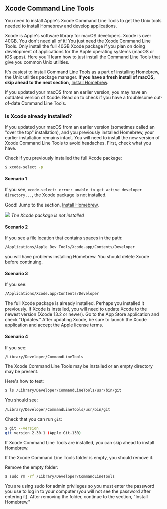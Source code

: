 ## Xcode Command Line Tools

You need to install Apple's Xcode Command Line Tools to get the Unix tools needed to install Homebrew and develop applications.

Xcode is Apple's software library for macOS developers. Xcode is over 40GB. You don't need all of it! You just need the Xcode Command Line Tools. Only install the full 40GB Xcode package if you plan on doing development of applications for the Apple operating systems (macOS or iOS apps). Here you’ll learn how to just install the Command Line Tools that give you common Unix utilities.

It's easiest to install Command Line Tools as a part of installing Homebrew, the Unix utilities package manager. **If you have a fresh install of macOS, skip ahead to the next section,** [Install Homebrew](/homebrew/3.html).

If you updated your macOS from an earlier version, you may have an outdated version of Xcode. Read on to check if you have a troublesome out-of-date Command Line Tools.

### Is Xcode already installed?

If you updated your macOS from an earlier version (sometimes called an "over the top" installation), and you previously installed Homebrew, your earlier installation remains intact. You will need to install the new version of Xcode Command Line Tools to avoid headaches. First, check what you have.

Check if you previously installed the full Xcode package:

```bash
$ xcode-select -p
```

#### Scenario 1

If you see, `xcode-select: error: unable to get active developer directory...`, the Xcode package is not installed.

Good! Jump to the section, [Install Homebrew](/homebrew/3.html).

![](/assets/images/ruby/xcode-not-installed.png)
*The Xcode package is not installed*

#### Scenario 2

If you see a file location that contains spaces in the path:

```bash
/Applications/Apple Dev Tools/Xcode.app/Contents/Developer
```

you will have problems installing Homebrew. You should delete Xcode before continuing.

#### Scenario 3

If you see:

```bash
/Applications/Xcode.app/Contents/Developer
```

The full Xcode package is already installed. Perhaps you installed it previously. If Xcode is installed, you will need to update Xcode to the newest version (Xcode 13.2 or newer). Go to the App Store application and check "Updates." After updating Xcode, be sure to launch the Xcode application and accept the Apple license terms.

#### Scenario 4

If you see:

```bash
/Library/Developer/CommandLineTools
```

The Xcode Command Line Tools may be installed or an empty directory may be present.

Here's how to test:

```bash
$ ls /Library/Developer/CommandLineTools/usr/bin/git
```

You should see:

```bash
/Library/Developer/CommandLineTools/usr/bin/git
```

Check that you can run `git`:

```bash
$ git --version
git version 2.30.1 (Apple Git-130)
```

If Xcode Command Line Tools are installed, you can skip ahead to install Homebrew.

If the Xcode Command Line Tools folder is empty, you should remove it.

Remove the empty folder:

```bash
$ sudo rm -rf /Library/Developer/CommandLineTools
```

You are using sudo for admin privileges so you must enter the password you use to log in to your computer (you will not see the password after entering it). After removing the folder, continue to the section, "Install Homebrew."
